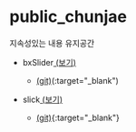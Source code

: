 
# public_chunjae
지속성있는 내용 유지공간

 - bxSlider[ (보기)](https://github.com/netfolder/public_chunjae/tree/master/bxSlider)
 	+ [(git)](https://github.com/stevenwanderski/bxslider-4)(:target="_blank")
 
 - slick[ (보기)](https://github.com/netfolder/public_chunjae/tree/master/slick)
 	+ [(git)](https://github.com/kenwheeler/slick){:target="_blank"}
 

